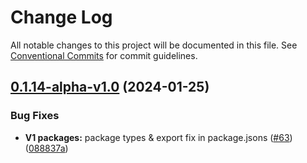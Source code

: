 # Change Log

All notable changes to this project will be documented in this file.
See [Conventional Commits](https://conventionalcommits.org) for commit guidelines.

## [0.1.14-alpha-v1.0](https://github.com/PAST3LLE/schematics-monorepo/compare/@past3lle/theme@0.1.13...@past3lle/theme@0.1.14-alpha-v1.0) (2024-01-25)


### Bug Fixes

* **V1 packages:**  package types & export fix in package.jsons ([#63](https://github.com/PAST3LLE/schematics-monorepo/issues/63)) ([088837a](https://github.com/PAST3LLE/schematics-monorepo/commit/088837aab3b1b1de1bab441be90880199b7af62b))
